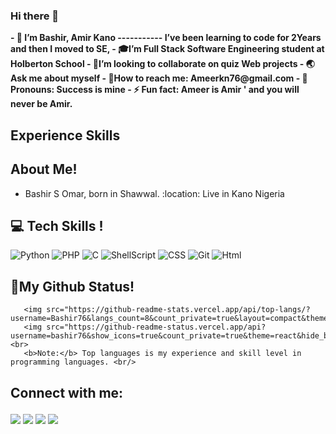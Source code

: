 ### Hi there 👐
<b>
- 🎉 I’m Bashir, Amir Kano  
----------- I’ve been learning to code for 2Years and then I moved to SE, 
- 🎓I’m Full Stack Software Engineering student at  Holberton School 
-  👥I’m looking to collaborate on quiz Web projects 
-  🌏Ask me about myself 
-  💌How to reach me: Ameerkn76@gmail.com 
-  🙂Pronouns: Success is mine  
- ⚡ Fun fact:  Ameer  is Amir ' and you will never be Amir. </b>

##  Experience Skills  

##  About Me!
-  Bashir S Omar, born in Shawwal. 
:location: Live in Kano Nigeria  

## :computer: Tech Skills !
![Python](https://img.shields.io/badge/python-3670A0?style=for-the-badge&logo=python&logoColor=ffdd54) 
![PHP](https://img.shields.io/badge/php-%23777BB4.svg?style=for-the-badge&logo=php&logoColor=white)
![C](https://img.shields.io/badge/c-%2300599C.svg?style=for-the-badge&logo=c&logoColor=white) 
![ShellScript](https://img.shields.io/badge/shell_script-%23121011.svg?style=for-the-badge&logo=gnu-bash&logoColor=white)
![CSS](https://img.shields.io/badge/CSS3-1572B6?style=for-the-badge&logo=css3&logoColor=white)
![Git](https://img.shields.io/badge/Git-F05032?style=for-the-badge&logo=git&logoColor=white) 
![Html](https://img.shields.io/badge/Html-F05032?style=for-the-badge&logo=Html&logoColor=white)</br>

##  🚥My Github Status!
       <img src="https://github-readme-stats.vercel.app/api/top-langs/?username=Bashir76&langs_count=8&count_private=true&layout=compact&theme=react&hide_border=true&bg_color=0D1117"> 
       <img src="https://github-readme-status.vercel.app/api?username=bashir76&show_icons=true&count_private=true&theme=react&hide_border=true&bg_color=0D1117"> <br> 
       <b>Note:</b> Top languages is my experience and skill level in programming languages. <br/> 
## Connect with me: <p align="left"> 
<a href='https://wa.me/2348164808800?text=Assalamu-alaikum!,%20Hi%20My%20Name%20is'><img src='https://img.shields.io/badge/WhatsApp-25D366?style=for-the-badge&logo=whatsapp&logoColor=white' /></a> 
<a href='mailto:ameerkn76@gmail.com'>
<img src='https://img.shields.io/badge/Gmail-D14836?style=for-the-badge&logo=gmail&logoColor=white' /></a> 
<a href='https://www.linkedin.com/in/amir-kano-bk-5752b0239'>
<img src='https://img.shields.io/badge/LinkedIn-0077B5?style=for-the-badge&logo=linkedin&logoColor=white' /></a> <a href='https://twitter.com/ameersomar1'>
<img src='https://img.shields.io/badge/Twitter-1DA1F2?style=for-the-badge&logo=twitter&logoColor=white' /></a> </p>

